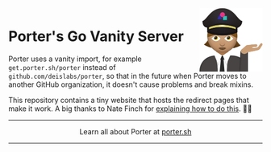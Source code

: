 <img align="right" src="/vanity/static/porter-notext.png" width="125px" />

# Porter's Go Vanity Server

Porter uses a vanity import, for example `get.porter.sh/porter` instead of `github.com/deislabs/porter`, so that in the future when Porter moves to another GitHub organization, it doesn't cause problems and break mixins.

This repository contains a tiny website that hosts the redirect pages that make it work. A big thanks to Nate Finch for [explaining how to do this][blog]. 🙇‍♀️

[blog]: https://npf.io/2016/10/vanity-imports-with-hugo/

---

<p align="center">Learn all about Porter at <a href="https://porter.sh">porter.sh</a></p>

---
